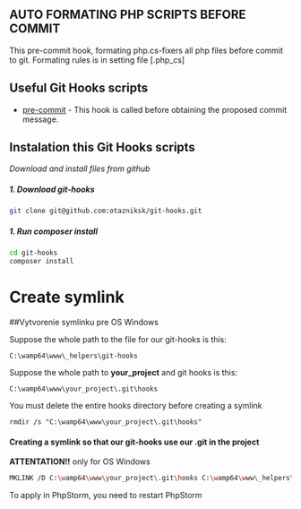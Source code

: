 ## AUTO FORMATING PHP SCRIPTS BEFORE COMMIT
This pre-commit hook, formating php.cs-fixers all php files before commit to git.
Formating rules is in setting file [.php_cs]

## Useful Git Hooks scripts

- [pre-commit](https://github.com/otazniksk/git-hooks/tree/master/pre-commit) - This hook is called before obtaining the proposed commit message.

## Instalation this Git Hooks scripts
*Download and install files from github*


##### 1. Download git-hooks
```bash
git clone git@github.com:otazniksk/git-hooks.git
```
##### 1. Run composer install
```bash
cd git-hooks
composer install
```

# Create symlink
##Vytvorenie symlinku pre OS Windows


Suppose the whole path to the file for our git-hooks is this:
```text
C:\wamp64\www\_helpers\git-hooks
```

Suppose the whole path to **your_project** and git hooks is this:
```text
C:\wamp64\www\your_project\.git\hooks
```
You must delete the entire hooks directory before creating a symlink
```text
rmdir /s "C:\wamp64\www\your_project\.git\hooks"
```
#### Creating a symlink so that our git-hooks use our .git in the project
**ATTENTATION!!** only for OS Windows
```bash
MKLINK /D C:\wamp64\www\your_project\.git\hooks C:\wamp64\www\_helpers\git-hooks
```

To apply in PhpStorm, you need to restart PhpStorm

